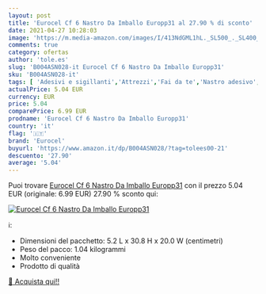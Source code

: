 ```yaml
---
layout: post
title: 'Eurocel Cf 6 Nastro Da Imballo Europp31 al 27.90 % di sconto'
date: 2021-04-27 10:28:03
image: 'https://m.media-amazon.com/images/I/413NdGML1hL._SL500_._SL400_.jpg'
comments: true
category: ofertas
author: 'tole.es'
slug: 'B004ASN028-it Eurocel Cf 6 Nastro Da Imballo Europp31'
sku: 'B004ASN028-it'
tags: [ 'Adesivi e sigillanti','Attrezzi','Fai da te','Nastro adesivo','Nastro da imballo','eurocel', ]
actualPrice: 5.04 EUR
currency: EUR
price: 5.04
comparePrice: 6.99 EUR
prodname: 'Eurocel Cf 6 Nastro Da Imballo Europp31'
country: 'it'
flag: '🇮🇹'
brand: 'Eurocel'
buyurl: 'https://www.amazon.it/dp/B004ASN028/?tag=tolees00-21'
descuento: '27.90'
average: '5.04'
---
```


Puoi trovare [Eurocel Cf 6 Nastro Da Imballo Europp31](https://www.amazon.it/dp/B004ASN028/?tag=tolees00-21) con il prezzo 5.04 EUR (originale: 6.99 EUR) 27.90 % sconto qui:

[![Eurocel Cf 6 Nastro Da Imballo Europp31](https://m.media-amazon.com/images/I/413NdGML1hL._SL500_._SL400_.jpg)](https://www.amazon.it/dp/B004ASN028/?tag=tolees00-21)

ℹ️:

- Dimensioni del pacchetto: 5.2 L x 30.8 H x 20.0 W (centimetri)
- Peso del pacco: 1.04 kilogrammi
- Molto conveniente
- Prodotto di qualità

[🛒 Acquista qui!!](https://www.amazon.it/dp/B004ASN028/?tag=tolees00-21)
